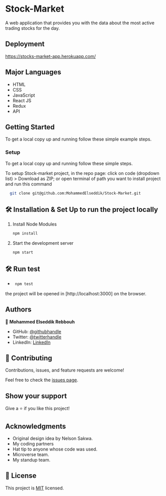 # Stock-Market

A web application that provides you with the data about the most active trading stocks for the day.

## Deployment

https://stocks-market-app.herokuapp.com/

## Major Languages

- HTML
- CSS
- JavaScript
- React JS
- Redux
- API

## Getting Started

To get a local copy up and running follow these simple example steps.

### Setup

To get a local copy up and running follow these simple steps.

To setup Stock-market project, in the repo page:
click on code (dropdown list) > Download as ZIP;
or open terminal of path you want to install project and run this command <br>

```sh
  git clone git@github.com:MohammedElseddik/Stock-Market.git
```

## 🛠 Installation & Set Up to run the project locally

1. Install Node Modules

   ```sh
   npm install
   ```

2. Start the development server

   ```sh
   npm start
   ```
   
## 🛠 Run test

- ```sh
   npm test
  ```

the project will be opened in [http://localhost:3000] on the browser.

## Authors

👤 **Mohammed Elseddik Rebbouh**

- GitHub: [@githubhandle](https://github.com/MohammedElseddik)
- Twitter: [@twitterhandle](https://twitter.com/RebbouhElseddik)
- LinkedIn: [LinkedIn](https://www.linkedin.com/in/mohammed-elseddik-rebbouh-676500192)

## 🤝 Contributing

Contributions, issues, and feature requests are welcome!

Feel free to check the [issues page](https://github.com/MohammedElseddik/bookstore/issues).

## Show your support

Give a ⭐️ if you like this project!

## Acknowledgments

- Original design idea by <a src='https://www.behance.net/sakwadesignstudio'>Nelson Sakwa</a>.
- My coding partners
- Hat tip to anyone whose code was used.
- Microverse team.
- My standup team.

## 📝 License

This project is [MIT](/MIT.md) licensed.
